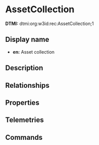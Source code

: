 # AssetCollection
**DTMI:** dtmi:org:w3id:rec:AssetCollection;1
## Display name
- **en:** Asset collection
## Description
## Relationships
## Properties
## Telemetries
## Commands
